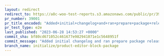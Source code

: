 ```yaml
---
layout: redirect
redirect_to: https://a8c-woo-test-reports.s3.amazonaws.com/public/pr/39001/e2e/index.html
pr_number: 39001
pr_title_encoded: "Added+initial+changelog+and+ran+prepare+package+release"
pr_test_type: e2e
last_published: "2023-06-28 14:53:27 +0000"
commit_sha: bf80cd671052c461677e982941071e1c5648951f
commit_message: "Added initial changelog and ran prepare package release"
branch_name: initialize/product-editor-block-package
---
```

